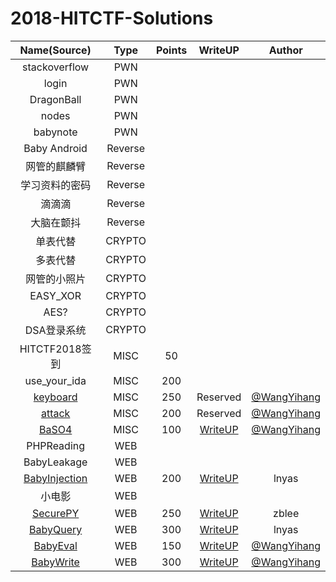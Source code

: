 # 2018-HITCTF-Solutions


|Name(Source)|Type|Points|WriteUP|Author|
|:-:|:-:|:-:|:-:|:-:|
|stackoverflow|PWN||||
|login|PWN||||
|DragonBall|PWN||||
|nodes|PWN||||
|babynote|PWN||||
|Baby Android|Reverse||||
|网管的麒麟臂|Reverse||||
|学习资料的密码|Reverse||||
|滴滴滴|Reverse||||
|大脑在颤抖|Reverse||||
|单表代替|CRYPTO||||
|多表代替|CRYPTO||||
|网管的小照片|CRYPTO||||
|EASY_XOR|CRYPTO||||
|AES?|CRYPTO||||
|DSA登录系统|CRYPTO||||
|HITCTF2018签到|MISC|50|||
|use_your_ida|MISC|200|||
|[keyboard](https://github.com/WangYihang/SniperOJ-WriteUps/tree/master/misc/misc250-keyboard)|MISC|250|Reserved|[@WangYihang](https://github.com/wangyihang)|
|[attack](https://github.com/WangYihang/SniperOJ-WriteUps/tree/master/misc/misc200-attack)|MISC|200|Reserved|[@WangYihang](https://github.com/wangyihang)|
|[BaSO4](https://github.com/WangYihang/SniperOJ-WriteUps/tree/master/misc/misc100-baso4)|MISC|100|[WriteUP](https://github.com/WangYihang/SniperOJ-WriteUps/blob/master/misc/misc100-baso4/decode_32_64.py)|[@WangYihang](https://github.com/wangyihang)|
|PHPReading|WEB||||
|BabyLeakage|WEB||||
|[BabyInjection](https://github.com/7Hxz233/2018-HITCTF-Challenges/tree/master/BabyInjection)|WEB|200|[WriteUP](https://github.com/7Hxz233/2018-HITCTF-Challenges/blob/master/BabyInjection/BabyQuery%26Injection.md)|lnyas|
|小电影|WEB||||
|[SecurePY](https://github.com/7Hxz233/2018-HITCTF-Challenges/tree/master/SecurePY)|WEB|250|[WriteUP](https://github.com/7Hxz233/2018-HITCTF-Challenges/tree/master/SecurePY/README.md)|zblee|
|[BabyQuery](https://github.com/7Hxz233/2018-HITCTF-Challenges/tree/master/BabyQuery)|WEB|300|[WriteUP](https://github.com/7Hxz233/2018-HITCTF-Challenges/blob/master/BabyInjection/BabyQuery%26Injection.md)|lnyas|
|[BabyEval](https://github.com/WangYihang/SniperOJ-WriteUps/tree/master/web/web150-babyeval/src)|WEB|150|[WriteUP](https://github.com/WangYihang/SniperOJ-WriteUps/tree/master/web/web150-babyeval/solution)|[@WangYihang](https://github.com/wangyihang)|
|[BabyWrite](https://github.com/WangYihang/SniperOJ-WriteUps/tree/master/web/web300-babywrite/src)|WEB|300|[WriteUP](https://github.com/WangYihang/SniperOJ-WriteUps/tree/master/web/web300-babywrite/solution)|[@WangYihang](https://github.com/wangyihang)|

